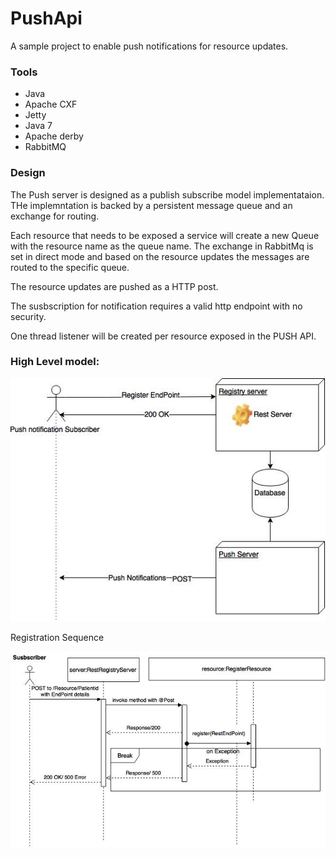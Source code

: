 # PushApi

A sample project to enable push notifications for resource updates.

### Tools
- Java
- Apache CXF
- Jetty
- Java 7
- Apache derby
- RabbitMQ
 
### Design
The Push server is designed as a publish subscribe model implementataion. THe implemntation is backed by a persistent message queue and an exchange for routing.

Each resource that needs to be exposed a  service will create a new Queue with the resource name as the queue name. The exchange in RabbitMq is set in direct mode and based on the resource updates the messages are routed to the specific queue.

The resource updates are pushed as a HTTP post.

The susbscription for notification  requires a valid http endpoint with no security.

One thread listener will be created per resource exposed in the PUSH API.

### High Level model:

![Design high level](https://github.com/pradeepvemulakonda/PushApi/blob/master/doc/Push_API_Design.jpg "High Level design")

Registration Sequence

![Register Sequence](https://github.com/pradeepvemulakonda/PushApi/blob/master/doc/Register.jpg "Registration flow")




